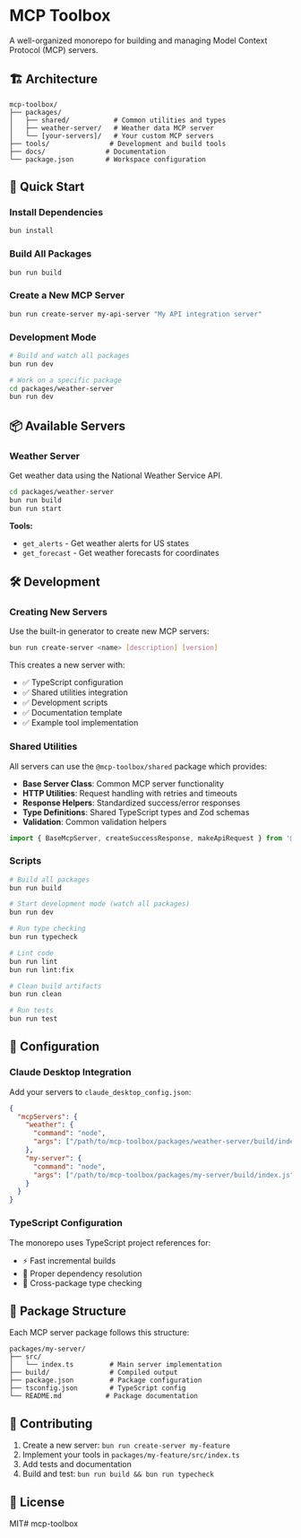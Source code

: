 # MCP Toolbox

A well-organized monorepo for building and managing Model Context Protocol (MCP) servers.

## 🏗️ Architecture

```
mcp-toolbox/
├── packages/
│   ├── shared/           # Common utilities and types
│   ├── weather-server/   # Weather data MCP server
│   └── [your-servers]/   # Your custom MCP servers
├── tools/               # Development and build tools
├── docs/               # Documentation
└── package.json        # Workspace configuration
```

## 🚀 Quick Start

### Install Dependencies
```bash
bun install
```

### Build All Packages
```bash
bun run build
```

### Create a New MCP Server
```bash
bun run create-server my-api-server "My API integration server"
```

### Development Mode
```bash
# Build and watch all packages
bun run dev

# Work on a specific package
cd packages/weather-server
bun run dev
```

## 📦 Available Servers

### Weather Server
Get weather data using the National Weather Service API.

```bash
cd packages/weather-server
bun run build
bun run start
```

**Tools:**
- `get_alerts` - Get weather alerts for US states
- `get_forecast` - Get weather forecasts for coordinates

## 🛠️ Development

### Creating New Servers

Use the built-in generator to create new MCP servers:

```bash
bun run create-server <name> [description] [version]
```

This creates a new server with:
- ✅ TypeScript configuration
- ✅ Shared utilities integration
- ✅ Development scripts
- ✅ Documentation template
- ✅ Example tool implementation

### Shared Utilities

All servers can use the `@mcp-toolbox/shared` package which provides:

- **Base Server Class**: Common MCP server functionality
- **HTTP Utilities**: Request handling with retries and timeouts
- **Response Helpers**: Standardized success/error responses
- **Type Definitions**: Shared TypeScript types and Zod schemas
- **Validation**: Common validation helpers

```typescript
import { BaseMcpServer, createSuccessResponse, makeApiRequest } from '@mcp-toolbox/shared';
```

### Scripts

```bash
# Build all packages
bun run build

# Start development mode (watch all packages)
bun run dev

# Run type checking
bun run typecheck

# Lint code
bun run lint
bun run lint:fix

# Clean build artifacts
bun run clean

# Run tests
bun run test
```

## 🔧 Configuration

### Claude Desktop Integration

Add your servers to `claude_desktop_config.json`:

```json
{
  "mcpServers": {
    "weather": {
      "command": "node",
      "args": ["/path/to/mcp-toolbox/packages/weather-server/build/index.js"]
    },
    "my-server": {
      "command": "node", 
      "args": ["/path/to/mcp-toolbox/packages/my-server/build/index.js"]
    }
  }
}
```

### TypeScript Configuration

The monorepo uses TypeScript project references for:
- ⚡ Fast incremental builds
- 🔗 Proper dependency resolution
- 📝 Cross-package type checking

## 📁 Package Structure

Each MCP server package follows this structure:

```
packages/my-server/
├── src/
│   └── index.ts         # Main server implementation
├── build/               # Compiled output
├── package.json         # Package configuration
├── tsconfig.json        # TypeScript config
└── README.md           # Package documentation
```

## 🤝 Contributing

1. Create a new server: `bun run create-server my-feature`
2. Implement your tools in `packages/my-feature/src/index.ts`
3. Add tests and documentation
4. Build and test: `bun run build && bun run typecheck`

## 📄 License

MIT# mcp-toolbox
